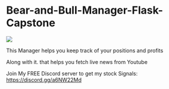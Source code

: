 # Bear-and-Bull-Manager-Flask-Capstone

<img src="https://media.istockphoto.com/vectors/stockmarketconcept-vector-id1262967772?k=20&m=1262967772&s=612x612&w=0&h=IKb3waDiJYddQIkuqylNo_UVh3pNljfiQhKAL4zo3oE="/>

This Manager helps you keep track of your positions and profits 

Along with it. that helps you fetch live news from Youtube

Join My FREE Discord server to get my stock Signals: https://discord.gg/a6NW22Md 

